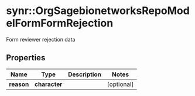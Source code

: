 # synr::OrgSagebionetworksRepoModelFormFormRejection

Form reviewer rejection data

## Properties
Name | Type | Description | Notes
------------ | ------------- | ------------- | -------------
**reason** | **character** |  | [optional] 


